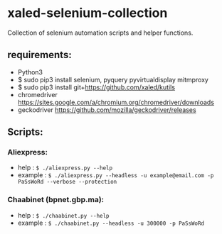 # xaled-selenium-collection
Collection of selenium automation scripts and helper functions.

## requirements:
- Python3
- $ sudo pip3 install selenium, pyquery pyvirtualdisplay mitmproxy
- $ sudo pip3 install git+https://github.com/xaled/kutils
- chromedriver https://sites.google.com/a/chromium.org/chromedriver/downloads
- geckodriver https://github.com/mozilla/geckodriver/releases

## Scripts:
### Aliexpress:
- help : `$ ./aliexpress.py --help`
- example : `$ ./aliexpress.py --headless -u example@email.com -p PaSsWoRd --verbose --protection`

### Chaabinet (bpnet.gbp.ma):
- help : `$ ./chaabinet.py --help`
- example : `$ ./chaabinet.py --headless -u 300000 -p PaSsWoRd`